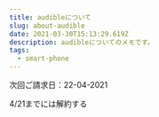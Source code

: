 ```yaml
---
title: audibleについて
slug: about-audible
date: 2021-03-30T15:13:29.619Z
description: audibleについてのメモです。
tags:
  - smart-phone
---
```

次回ご請求日：22-04-2021

4/21までには解約する